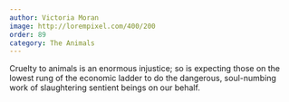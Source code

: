 ```yaml
---
author: Victoria Moran
image: http://lorempixel.com/400/200
order: 89
category: The Animals
---
```


Cruelty to animals is an enormous injustice; so is expecting those on the lowest rung of the economic ladder to do the dangerous, soul-numbing work of slaughtering sentient beings on our behalf.
